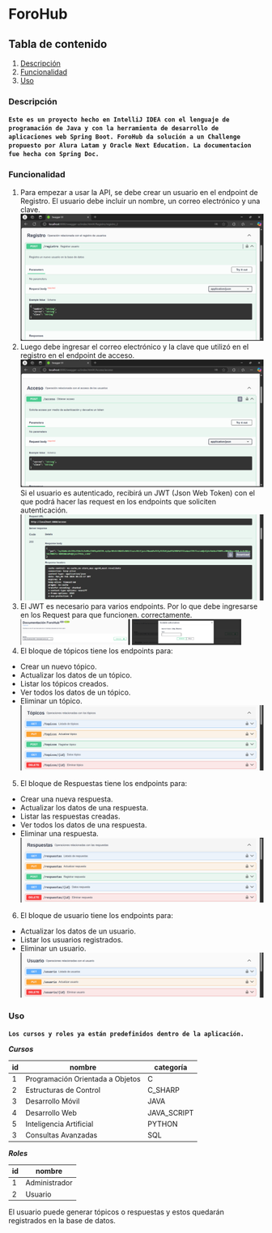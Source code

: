 # ForoHub

## Tabla de contenido

1. [Descripción](#descripción)
2. [Funcionalidad](#funcionalidad)
3. [Uso](#uso)

### Descripción

**`Este es un proyecto hecho en IntelliJ IDEA con el lenguaje de programación de Java y con la herramienta de desarrollo de
aplicaciones web Spring Boot. ForoHub da solución a un Challenge propuesto por Alura Latam y Oracle Next Education. La
documentacion fue hecha con Spring Doc.`**

### Funcionalidad

1. Para empezar a usar la API, se debe crear un usuario en el endpoint de Registro. El usuario debe incluir un nombre,
   un
   correo electrónico y una
   clave. ![](docs/Captura4.png)
2. Luego debe ingresar el correo electrónico y la clave que utilizó en el registro en el endpoint de
   acceso. ![](docs/Captura5.png) Si el usuario es autenticado, recibirá un JWT (Json Web Token) con el que podrá hacer
   las
   request en los endpoints que soliciten autenticación. ![](docs/Captura6.png)
3. El JWT es necesario para varios endpoints. Por lo que debe ingresarse en los Request para que funcionen.
   correctamente. <img src= "docs/Captura7.png" alt= "Captura de pantalla del boton de Authorize" width= 45%> <img src= "docs/Captura8.png" alt= "Captura de pantalla del boton de Authorize" width= 45%>
4. El bloque de tópicos tiene los endpoints para:

- Crear un nuevo tópico.
- Actualizar los datos de un tópico.
- Listar los tópicos creados.
- Ver todos los datos de un tópico.
- Eliminar un tópico. ![](docs/Captura2.png)

5. El bloque de Respuestas tiene los endpoints para:

- Crear una nueva respuesta.
- Actualizar los datos de una respuesta.
- Listar las respuestas creadas.
- Ver todos los datos de una respuesta.
- Eliminar una respuesta. ![](docs/Captura3.png)

6. El bloque de usuario tiene los endpoints para:

- Actualizar los datos de un usuario.
- Listar los usuarios registrados.
- Eliminar un usuario. ![](docs/Captura1.png)

### Uso

**`Los cursos y roles ya están predefinidos dentro de la aplicación.`**

**_Cursos_**

| id | nombre                           | categoría   |
|----|----------------------------------|-------------|
| 1  | Programación Orientada a Objetos | C           |
| 2  | Estructuras de Control           | C_SHARP     |
| 3  | Desarrollo Móvil                 | JAVA        |
| 4  | Desarrollo Web                   | JAVA_SCRIPT |
| 5  | Inteligencia Artificial          | PYTHON      |
| 3  | Consultas Avanzadas              | SQL         |

**_Roles_**

| id | nombre        |
|----|---------------|
| 1  | Administrador |
| 2  | Usuario       |

El usuario puede generar tópicos o respuestas y estos quedarán registrados en la base de datos.